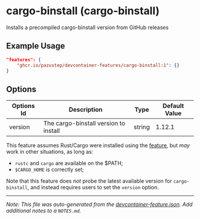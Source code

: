 
# cargo-binstall (cargo-binstall)

Installs a precompiled cargo-binstall version from GitHub releases

## Example Usage

```json
"features": {
    "ghcr.io/pazustep/devcontainer-features/cargo-binstall:1": {}
}
```

## Options

| Options Id | Description | Type | Default Value |
|-----|-----|-----|-----|
| version | The cargo-binstall version to install | string | 1.12.1 |

This feature assumes Rust/Cargo were installed using the [feature](https://github.com/devcontainers/features/tree/main/src/rust), but _may_ work in other situations, as long as:

- `rustc` and `cargo` are available on the $PATH;
- `$CARGO_HOME` is correctly set;

Note that this feature does _not_ probe the latest available version for `cargo-binstall`, and instead requires users to set the `version` option.


---

_Note: This file was auto-generated from the [devcontainer-feature.json](https://github.com/pazustep/devcontainer-features/blob/main/src/cargo-binstall/devcontainer-feature.json).  Add additional notes to a `NOTES.md`._
